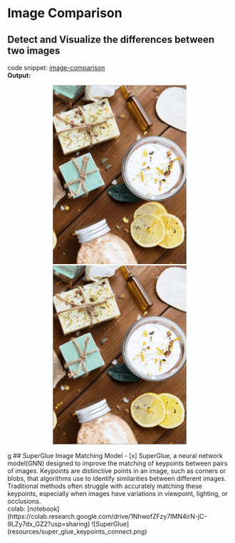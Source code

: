 # Image Comparison
## Detect and Visualize the differences between two images
code snippet: [image-comparison](difference_between_two_image.py) <br>
**Output:**<br>
<p align="center">
  <img src="resources/main_1.gif" alt="Image 1" width="300"/>
  <img src="resources/annotated.gif" alt="Image 2" width="300" />
</p>
g
## SuperGlue Image Matching Model
- [x]  SuperGlue, a neural network model(GNN) designed to improve the matching of keypoints between pairs of images. Keypoints are distinctive points in an image, such as corners or blobs, that algorithms use to identify similarities between different images. Traditional methods often struggle with accurately matching these keypoints, especially when images have variations in viewpoint, lighting, or occlusions. <br>
colab: [notebook](https://colab.research.google.com/drive/1NhwofZFzy7IMN4irN-jC-9LZy7dx_GZ2?usp=sharing)
![SuperGlue](resources/super_glue_keypoints_connect.png)